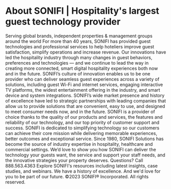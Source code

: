 # About SONIFI | Hospitality's largest guest technology provider

Serving global brands, independent properties & management groups around the world
For more than 40 years, SONIFI has provided guest technologies and professional services to help hoteliers improve guest satisfaction, simplify operations and increase revenue.
Our innovations have led the hospitality industry through many changes in guest behaviors, preferences and technologies — and we continue to lead the way in creating more connected, smart digital hospitality experiences both now and in the future.
SONIFI’s culture of innovation enables us to be one provider who can deliver seamless guest experiences across a variety of solutions, including guest Wi-Fi and internet services, engaging interactive TV platforms, the widest entertainment offering in the industry, and smart device and system integrations.
SONIFI’s wide market presence and history of excellence have led to strategic partnerships with leading companies that allow us to provide solutions that are convenient, easy to use, and designed to meet consumer needs now, and in the future.
SONIFI is a provider of choice thanks to the quality of our products and services, the features and reliability of our technology, and our top priority of customer support and success.
SONIFI is dedicated to simplifying technology so our customers can achieve their core mission while delivering memorable experiences, better outcomes and exceptional service.
Since 1980, SONIFI Solutions has become the source of industry expertise in hospitality, healthcare and commercial settings.
We’d love to show you how SONIFI can deliver the technology your guests want, the service and support your staff needs, and the innovative strategies your property deserves.
Questions? Call 888.563.4363
Explore SONIFI's resources including latest insights, case studies, and webinars.
We have a history of excellence. And we'd love for you to be part of our future.
©2023 SONIFI® Incorporated. All rights reserved.